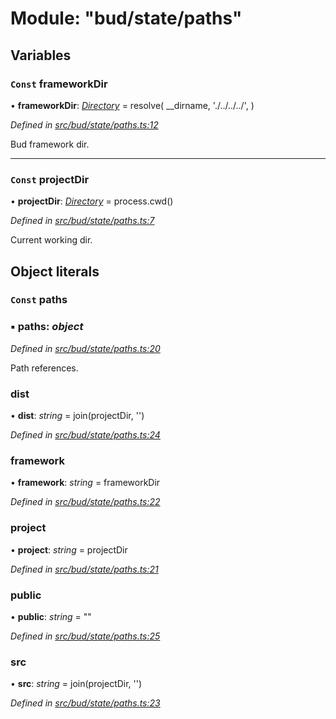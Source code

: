 # Module: "bud/state/paths"

## Variables

### `Const` frameworkDir

• **frameworkDir**: *[Directory](_bud_state_types_.md#directory)* = resolve(
  __dirname,
  './../../../',
)

*Defined in [src/bud/state/paths.ts:12](https://github.com/roots/bud-support/blob/bd00b72/src/bud/state/paths.ts#L12)*

Bud framework dir.

___

### `Const` projectDir

• **projectDir**: *[Directory](_bud_state_types_.md#directory)* = process.cwd()

*Defined in [src/bud/state/paths.ts:7](https://github.com/roots/bud-support/blob/bd00b72/src/bud/state/paths.ts#L7)*

Current working dir.

## Object literals

### `Const` paths

### ▪ **paths**: *object*

*Defined in [src/bud/state/paths.ts:20](https://github.com/roots/bud-support/blob/bd00b72/src/bud/state/paths.ts#L20)*

Path references.

###  dist

• **dist**: *string* = join(projectDir, '')

*Defined in [src/bud/state/paths.ts:24](https://github.com/roots/bud-support/blob/bd00b72/src/bud/state/paths.ts#L24)*

###  framework

• **framework**: *string* = frameworkDir

*Defined in [src/bud/state/paths.ts:22](https://github.com/roots/bud-support/blob/bd00b72/src/bud/state/paths.ts#L22)*

###  project

• **project**: *string* = projectDir

*Defined in [src/bud/state/paths.ts:21](https://github.com/roots/bud-support/blob/bd00b72/src/bud/state/paths.ts#L21)*

###  public

• **public**: *string* = ""

*Defined in [src/bud/state/paths.ts:25](https://github.com/roots/bud-support/blob/bd00b72/src/bud/state/paths.ts#L25)*

###  src

• **src**: *string* = join(projectDir, '')

*Defined in [src/bud/state/paths.ts:23](https://github.com/roots/bud-support/blob/bd00b72/src/bud/state/paths.ts#L23)*
